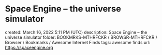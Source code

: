 # Space Engine – the universe simulator

created: March 16, 2022 5:11 PM (UTC)
description: Space Engine – the universe simulator
folder: BOOKMRKS-MTHRFCKR / BROWSR-MTHRFCKR / Browser / Bookmarks / Awesome Internet Finds
tags: awesome finds
url: https://spaceengine.org